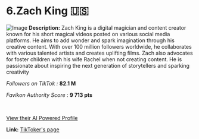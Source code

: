 # 6.Zach King 🇺🇸
![Image](https://cdn.prod.website-files.com/5fdb2fcbe8cb905cd95d758f/676b1d00674000644f7eaea0_676b0d62b0d2ebff0ca79b2b_Zach%2520King.png)
**Description:** Zach King is a digital magician and content creator known for his short magical videos posted on various social media platforms. He aims to add wonder and spark imagination through his creative content. With over 100 million followers worldwide, he collaborates with various talented artists and creates uplifting films. Zach also advocates for foster children with his wife Rachel when not creating content. He is passionate about inspiring the next generation of storytellers and sparking creativity

‍*Followers on TikTok :* **82.1 M**

*Favikon Authority Score* : **9 713 pts**

‍

[View their AI Powered Profile](https://app.favikon.com/profile/639118d8cd0cc5bb11abafbe/content/)

**Link:** [TikToker's page](https://www.tiktok.com/@zachking)

